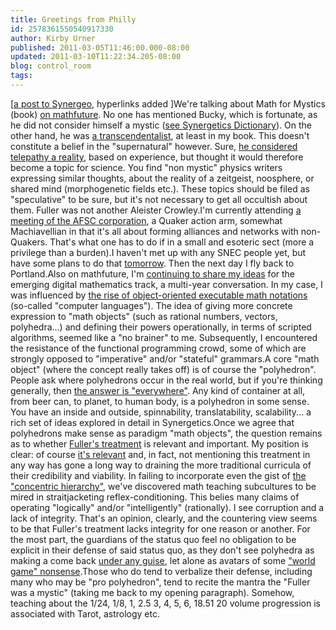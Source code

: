 ```yaml
---
title: Greetings from Philly
id: 2578361550540917330
author: Kirby Urner
published: 2011-03-05T11:46:00.000-08:00
updated: 2011-03-10T11:22:34.205-08:00
blog: control_room
tags: 
---
```


[[a post to Synergeo](http://groups.yahoo.com/group/synergeo/message/65072), hyperlinks added ]We're talking about Math for Mystics (book) [on mathfuture](http://groups.google.com/group/mathfuture/browse_thread/thread/d676d8864689fabb). No one has mentioned Bucky, which is fortunate, as he did not consider himself a mystic ([see Synergetics Dictionary](http://www.rwgrayprojects.com/SynergeticsDictionary/SDCards.php?cn=11172&tp=1)). On the other hand, he was [a transcendentalist](http://worldgame.blogspot.com/2008/06/literary-investigation.html), at least in my book. This doesn't constitute a belief in the "supernatural" however. Sure, [he considered telepathy a reality](http://www.rwgrayprojects.com/SynergeticsDictionary/SDCards.php?cn=17887&tp=1), based on experience, but thought it would therefore become a topic for science. You find "non mystic" physics writers expressing similar thoughts, about the reality of a zeitgeist, noosphere, or shared mind (morphogenetic fields etc.). These topics should be filed as "speculative" to be sure, but it's not necessary to get all occultish about them. Fuller was not another Aleister Crowley.I'm currently attending [a meeting of the AFSC corporation](http://mybizmo.blogspot.com/2011/03/corporation-meeting.html), a Quaker action arm, somewhat Machiavellian in that it's all about forming alliances and networks with non-Quakers. That's what one has to do if in a small and esoteric sect (more a privilege than a burden).I haven't met up with any SNEC people yet, but have some plans to do that [tomorrow](http://worldgame.blogspot.com/2011/03/adventures-in-philadelphia.html). Then the next day I fly back to Portland.Also on mathfuture, I'm [continuing to share my ideas](http://groups.google.com/group/mathfuture/msg/f3bc4d6bdffd4866) for the emerging digital mathematics track, a multi-year conversation. In my case, I was influenced by [the rise of object-oriented executable math notations](http://4dsolutions.net/ocn/trends2000.html) (so-called "computer languages"). The idea of giving more concrete expression to "math objects" (such as rational numbers, vectors, polyhedra...) and defining their powers operationally, in terms of scripted algorithms, seemed like a "no brainer" to me. Subsequently, I encountered the resistance of the functional programming crowd, some of which are strongly opposed to "imperative" and/or "stateful" grammars.A core "math object" (where the concept really takes off) is of course the "polyhedron". People ask where polyhedrons occur in the real world, but if you're thinking generally, then [the answer is "everywhere"](http://mybizmo.blogspot.com/2009/05/show-me-polyhedra.html). Any kind of container at all, from beer can, to planet, to human body, is a polyhedron in some sense. You have an inside and outside, spinnability, translatability, scalability... a rich set of ideas explored in detail in Synergetics.Once we agree that polyhedrons make sense as paradigm "math objects", the question remains as to whether [Fuller's treatment](http://mybizmo.blogspot.com/2006/02/valentines-day-2006.html) is relevant and important. My position is clear: of course [it's relevant](http://controlroom.blogspot.com/2009/06/avogadros-number.html) and, in fact, not mentioning this treatment in any way has gone a long way to draining the more traditional curricula of their credibility and viability. In failing to incorporate even the gist of [the "concentric hierarchy"](http://mybizmo.blogspot.com/2010/06/outlining.html), we've discovered math teaching subcultures to be mired in straitjacketing reflex-conditioning. This belies many claims of operating "logically" and/or "intelligently" (rationally). I see corruption and a lack of integrity. That's an opinion, clearly, and the countering view seems to be that Fuller's treatment lacks integrity for one reason or another. For the most part, the guardians of the status quo feel no obligation to be explicit in their defense of said status quo, as they don't see polyhedra as making a come back [under any guise](http://coffeeshopsnet.blogspot.com/2011/01/storyboarding-lcds.html), let alone as avatars of some ["world game" nonsense](http://worldgame.blogspot.com/2010/02/more-grid-talk.html).Those who do tend to verbalize their defense, including many who may be "pro polyhedron", tend to recite the mantra the "Fuller was a mystic" (taking me back to my opening paragraph). Somehow, teaching about the 1/24, 1/8, 1, 2.5 3, 4, 5, 6, 18.51 20 volume progression is associated with Tarot, astrology etc.